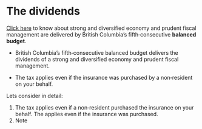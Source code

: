# The dividends

[Click here](https://app.slack.com/client/T0167KWU8F2/C015HR4DY82) to know about strong and diversified economy and prudent fiscal management are delivered by British Columbia’s fifth‐consecutive **balanced budget**.

-  British Columbia’s fifth‐consecutive balanced budget delivers the dividends of a strong and diversified economy and prudent fiscal management.

-  The tax applies even if the insurance was purchased by a non‐resident on your behalf.

Lets consider in detail:

1. The tax applies even if a non‐resident purchased the insurance on your behalf.
The applies even if the insurance was purchased.
2. Note

